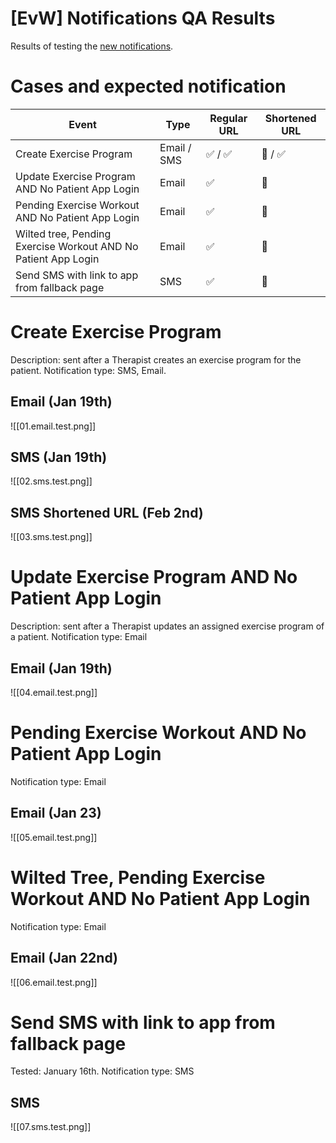 # [EvW] Notifications QA Results

Results of testing the [new notifications](https://docs.google.com/spreadsheets/d/1ds5dS3s-TDAyzwxWGz0a4rCr6YOyck5RRHn_CsV3ILE/edit#gid=0).

# Cases and expected notification

| **Event**                                                      | **Type**    | **Regular URL** | **Shortened URL** |
| -------------------------------------------------------------- | ----------- | --------------- | ----------------- |
| Create Exercise Program                                        | Email / SMS | ✅  / ✅          | 🚫 / ✅            |
| Update Exercise Program AND No Patient App Login               | Email       | ✅               | 🚫                |
| Pending Exercise Workout AND No Patient App Login              | Email       | ✅               | 🚫                |
| Wilted tree, Pending Exercise Workout AND No Patient App Login | Email       | ✅               | 🚫                |
| Send SMS with link to app from fallback page                   | SMS         | ✅               | 🚫                |

# Create Exercise Program

Description: sent after a Therapist creates an exercise program for the patient.
Notification type: SMS, Email.

## Email **(Jan 19th)**

![[01.email.test.png]]

## SMS (Jan 19th)

![[02.sms.test.png]]

## SMS Shortened URL (Feb 2nd)

![[03.sms.test.png]]

# Update Exercise Program AND No Patient App Login

Description: sent after a Therapist updates an assigned exercise program of a patient.
Notification type: Email

## Email **(Jan 19th)**

![[04.email.test.png]]

# Pending Exercise Workout AND No Patient App Login

Notification type: Email

## Email (**Jan 23)**

![[05.email.test.png]]

# Wilted Tree, Pending Exercise Workout AND No Patient App Login

Notification type: Email

## Email (Jan 22nd)

![[06.email.test.png]]

# Send SMS with link to app from fallback page

Tested: January 16th.
Notification type: SMS

## SMS

![[07.sms.test.png]]
